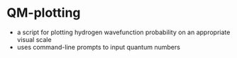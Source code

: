 # QM-plotting

- a script for plotting hydrogen wavefunction probability on an appropriate visual scale
- uses command-line prompts to input quantum numbers
